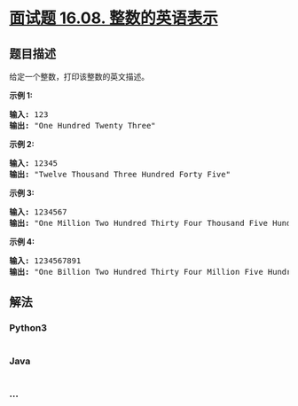 # [面试题 16.08. 整数的英语表示](https://leetcode-cn.com/problems/english-int-lcci)

## 题目描述
<!-- 这里写题目描述 -->
<p>给定一个整数，打印该整数的英文描述。</p>

<p><strong>示例 1:</strong></p>

<pre><strong>输入:</strong> 123
<strong>输出:</strong> &quot;One Hundred Twenty Three&quot;
</pre>

<p><strong>示例 2:</strong></p>

<pre><strong>输入:</strong> 12345
<strong>输出:</strong> &quot;Twelve Thousand Three Hundred Forty Five&quot;</pre>

<p><strong>示例 3:</strong></p>

<pre><strong>输入:</strong> 1234567
<strong>输出:</strong> &quot;One Million Two Hundred Thirty Four Thousand Five Hundred Sixty Seven&quot;</pre>

<p><strong>示例 4:</strong></p>

<pre><strong>输入:</strong> 1234567891
<strong>输出:</strong> &quot;One Billion Two Hundred Thirty Four Million Five Hundred Sixty Seven Thousand Eight Hundred Ninety One&quot;</pre>


## 解法
<!-- 这里可写通用的实现逻辑 -->


### Python3
<!-- 这里可写当前语言的特殊实现逻辑 -->

```python

```

### Java
<!-- 这里可写当前语言的特殊实现逻辑 -->

```java

```

### ...
```

```
